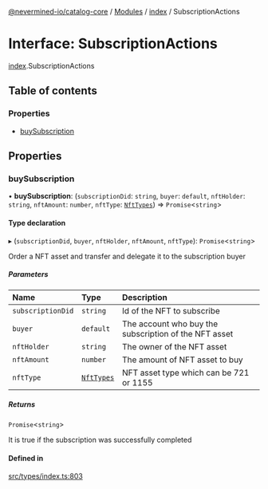 [@nevermined-io/catalog-core](../README.md) / [Modules](../modules.md) / [index](../modules/index.md) / SubscriptionActions

# Interface: SubscriptionActions

[index](../modules/index.md).SubscriptionActions

## Table of contents

### Properties

- [buySubscription](index.SubscriptionActions.md#buysubscription)

## Properties

### buySubscription

• **buySubscription**: (`subscriptionDid`: `string`, `buyer`: `default`, `nftHolder`: `string`, `nftAmount`: `number`, `nftType`: [`NftTypes`](../modules/index.md#nfttypes)) => `Promise`<`string`\>

#### Type declaration

▸ (`subscriptionDid`, `buyer`, `nftHolder`, `nftAmount`, `nftType`): `Promise`<`string`\>

Order a NFT asset and transfer and delegate it to the subscription buyer

##### Parameters

| Name | Type | Description |
| :------ | :------ | :------ |
| `subscriptionDid` | `string` | Id of the NFT to subscribe |
| `buyer` | `default` | The account who buy the subscription of the NFT asset |
| `nftHolder` | `string` | The owner of the NFT asset |
| `nftAmount` | `number` | The amount of NFT asset to buy |
| `nftType` | [`NftTypes`](../modules/index.md#nfttypes) | NFT asset type which can be 721 or 1155 |

##### Returns

`Promise`<`string`\>

It is true if the subscription was successfully completed

#### Defined in

[src/types/index.ts:803](https://github.com/nevermined-io/components-catalog/blob/90fd3e0/lib/src/types/index.ts#L803)
